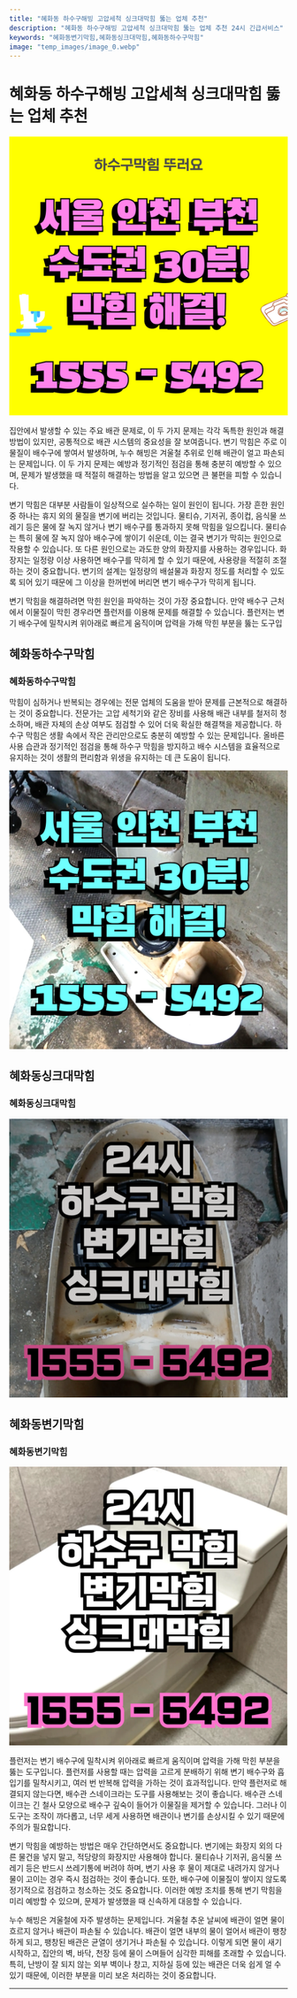 ```yaml
---
title: "혜화동 하수구해빙 고압세척 싱크대막힘 뚫는 업체 추천"
description: "혜화동 하수구해빙 고압세척 싱크대막힘 뚫는 업체 추천 24시 긴급서비스"
keywords: "혜화동변기막힘,혜화동싱크대막힘,혜화동하수구막힘"
image: "temp_images/image_0.webp"
---
```


# 혜화동 하수구해빙 고압세척 싱크대막힘 뚫는 업체 추천

![혜화동하수구막힘](temp_images/image_1.webp) 

집안에서 발생할 수 있는 주요 배관 문제로, 이 두 가지 문제는 각각 독특한 원인과 해결 방법이 있지만, 공통적으로 배관 시스템의 중요성을 잘 보여줍니다. 변기 막힘은 주로 이물질이 배수구에 쌓여서 발생하며, 누수 해빙은 겨울철 추위로 인해 배관이 얼고 파손되는 문제입니다. 이 두 가지 문제는 예방과 정기적인 점검을 통해 충분히 예방할 수 있으며, 문제가 발생했을 때 적절히 해결하는 방법을 알고 있으면 큰 불편을 피할 수 있습니다.

변기 막힘은 대부분 사람들이 일상적으로 실수하는 일이 원인이 됩니다. 가장 흔한 원인 중 하나는 휴지 외의 물질을 변기에 버리는 것입니다. 물티슈, 기저귀, 종이컵, 음식물 쓰레기 등은 물에 잘 녹지 않거나 변기 배수구를 통과하지 못해 막힘을 일으킵니다. 물티슈는 특히 물에 잘 녹지 않아 배수구에 쌓이기 쉬운데, 이는 결국 변기가 막히는 원인으로 작용할 수 있습니다. 또 다른 원인으로는 과도한 양의 화장지를 사용하는 경우입니다. 화장지는 일정량 이상 사용하면 배수구를 막히게 할 수 있기 때문에, 사용량을 적절히 조절하는 것이 중요합니다. 변기의 설계는 일정량의 배설물과 화장지 정도를 처리할 수 있도록 되어 있기 때문에 그 이상을 한꺼번에 버리면 변기 배수구가 막히게 됩니다.

변기 막힘을 해결하려면 막힌 원인을 파악하는 것이 가장 중요합니다. 만약 배수구 근처에서 이물질이 막힌 경우라면 플런저를 이용해 문제를 해결할 수 있습니다. 플런저는 변기 배수구에 밀착시켜 위아래로 빠르게 움직이며 압력을 가해 막힌 부분을 뚫는 도구입


## 혜화동하수구막힘

### 혜화동하수구막힘

막힘이 심하거나 반복되는 경우에는 전문 업체의 도움을 받아 문제를 근본적으로 해결하는 것이 중요합니다. 전문가는 고압 세척기와 같은 장비를 사용해 배관 내부를 철저히 청소하며, 배관 자체의 손상 여부도 점검할 수 있어 더욱 확실한 해결책을 제공합니다. 하수구 막힘은 생활 속에서 작은 관리만으로도 충분히 예방할 수 있는 문제입니다. 올바른 사용 습관과 정기적인 점검을 통해 하수구 막힘을 방지하고 배수 시스템을 효율적으로 유지하는 것이 생활의 편리함과 위생을 유지하는 데 큰 도움이 됩니다.

![혜화동하수구막힘](temp_images/image_9.webp) 



## 혜화동싱크대막힘

### 혜화동싱크대막힘

![혜화동싱크대막힘](temp_images/image_7.webp) 



## 혜화동변기막힘

### 혜화동변기막힘

![혜화동변기막힘](temp_images/image_3.webp) 

  플런저는 변기 배수구에 밀착시켜 위아래로 빠르게 움직이며 압력을 가해 막힌 부분을 뚫는 도구입니다. 플런저를 사용할 때는 압력을 고르게 분배하기 위해 변기 배수구와 흡입기를 밀착시키고, 여러 번 반복해 압력을 가하는 것이 효과적입니다. 만약 플런저로 해결되지 않는다면, 배수관 스네이크라는 도구를 사용해보는 것이 좋습니다. 배수관 스네이크는 긴 철사 모양으로 배수구 깊숙이 들어가 이물질을 제거할 수 있습니다. 그러나 이 도구는 조작이 까다롭고, 너무 세게 사용하면 배관이나 변기를 손상시킬 수 있기 때문에 주의가 필요합니다.

변기 막힘을 예방하는 방법은 매우 간단하면서도 중요합니다. 변기에는 화장지 외의 다른 물건을 넣지 말고, 적당량의 화장지만 사용해야 합니다. 물티슈나 기저귀, 음식물 쓰레기 등은 반드시 쓰레기통에 버려야 하며, 변기 사용 후 물이 제대로 내려가지 않거나 물이 고이는 경우 즉시 점검하는 것이 좋습니다. 또한, 배수구에 이물질이 쌓이지 않도록 정기적으로 점검하고 청소하는 것도 중요합니다. 이러한 예방 조치를 통해 변기 막힘을 미리 예방할 수 있으며, 문제가 발생했을 때 신속하게 대응할 수 있습니다.

누수 해빙은 겨울철에 자주 발생하는 문제입니다. 겨울철 추운 날씨에 배관이 얼면 물이 흐르지 않거나 배관이 파손될 수 있습니다. 배관이 얼면 내부의 물이 얼어서 배관이 팽창하게 되고, 팽창된 배관은 균열이 생기거나 파손될 수 있습니다. 이렇게 되면 물이 새기 시작하고, 집안의 벽, 바닥, 천장 등에 물이 스며들어 심각한 피해를 초래할 수 있습니다. 특히, 난방이 잘 되지 않는 외부 벽이나 창고, 지하실 등에 있는 배관은 더욱 쉽게 얼 수 있기 때문에, 이러한 부분을 미리 보온 처리하는 것이 중요합니다.

---

